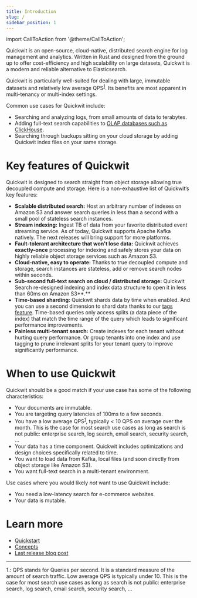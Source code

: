 ```yaml
---
title: Introduction
slug: /
sidebar_position: 1
---
```


import CallToAction from '@theme/CallToAction';

Quickwit is an open-source, cloud-native, distributed search engine for log management and analytics. Written in Rust and designed from the ground up to offer cost-efficiency and high scalability on large datasets, Quickwit is a modern and reliable alternative to Elasticsearch.

<CallToAction
heading='Get started with Quickwit'
description='Get up and running in minutes and start harnessing the power of Quickwit today!'
buttontext='GET STARTED'
to='/docs/main-branch/get-started/quickstart'>
</CallToAction>

Quickwit is particularly well-suited for dealing with large, immutable datasets and relatively low average QPS<sup>[1](#footnote1)</sup>. Its benefits are most apparent in multi-tenancy or multi-index settings.

Common use cases for Quickwit include:

- Searching and analyzing logs, from small amounts of data to terabytes.
- Adding full-text search capabilities to [OLAP databases such as ClickHouse](/tutorials/add-full-text-search-to-your-olap-db).
- Searching through backups sitting on your cloud storage by adding Quickwit index files on your same storage.

# Key features of Quickwit

Quickwit is designed to search straight from object storage allowing true decoupled compute and storage. Here is a non-exhaustive list of Quickwit’s key features:

- **Scalable distributed search:** Host an arbitrary number of indexes on Amazon S3 and answer search queries in less than a second with a small pool of stateless search instances.
- **Stream indexing:** Ingest TB of data from your favorite distributed event streaming service. As of today, Quickwit supports Apache Kafka natively. The next releases will bring support for more platforms.
- **Fault-tolerant architecture that won't lose data:** Quickwit achieves **exactly-once** processing for indexing and safely stores your data on highly reliable object storage services such as Amazon S3.
- **Cloud-native, easy to operate:** Thanks to true decoupled compute and storage, search instances are stateless, add or remove search nodes within seconds.
- **Sub-second full-text search on cloud / distributed storage:** Quickwit Search re-designed indexing and index data structure to open it in less than 60ms on Amazon S3**.**
- **Time-based sharding:** Quickwit shards data by time when enabled. And you can use a second dimension to shard data thanks to our [tags feature](./concepts/querying.md). Time-based queries only access splits (a data piece of the index) that match the time range of the query which leads to significant performance improvements.
- **Painless multi-tenant search:** Create indexes for each tenant without hurting query performance. Or group tenants into one index and use tagging to prune irrelevant splits for your tenant query to improve significantly performance.

# When to use Quickwit

Quickwit should be a good match if your use case has some of the following characteristics:

- Your documents are immutable.
- You are targeting query latencies of 100ms to a few seconds.
- You have a low average QPS<sup>[1](#footnote1)</sup>, typically < 10 QPS on average over the month. This is the case for most search use cases as long as search is not public: enterprise search, log search, email search, security search, ...
- Your data has a time component. Quickwit includes optimizations and design choices specifically related to time.
- You want to load data from Kafka, local files (and soon directly from object storage like Amazon S3).
- You want full-text search in a multi-tenant environment.

Use cases where you would likely *not* want to use Quickwit include:

- You need a low-latency search for e-commerce websites.
- Your data is mutable.

# Learn more

- [Quickstart](./get-started/quickstart.md)
- [Concepts](./concepts/architecture.md)
- [Last release blog post](https://quickwit.io/blog/quickwit-0.3)

---

<a name="footnote1">1.</a>: QPS stands for Queries per second. It is a standard measure of the amount of search traffic. Low average QPS is typically under 10. This is the case for most search use cases as long as search is not public: enterprise search, log search, email search, security search, ...
